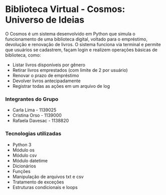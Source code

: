 # Biblioteca Virtual - Cosmos: Universo de Ideias

O Cosmos é um sistema desenvolvido em Python que simula o funcionamento de uma biblioteca digital, voltado para o empréstimo, devolução e renovação de livros.
O sistema funciona via terminal e permite que usuários se cadastrem, façam login e realizem operações básicas de biblioteca, como:

- Listar livros disponíveis por gênero
- Retirar livros emprestados (com limite de 2 por usuário)
- Renovar o prazo de empréstimo
- Devolver livros antecipadamente
- Registrar todas as ações em um arquivo de log

### Integrantes do Grupo
- Carla Lima - 1139025
- Cristina Orso - 1139000
- Rafaela Davesac - 1138820

### Tecnologias utilizadas
- Python 3
- Módulo os
- Módulo csv
- Módulo datetime
- Dicionários
- Funções
- Manipulação de arquivos txt e csv
- Tratamento de exceções
- Estruturas condicionais e loops
